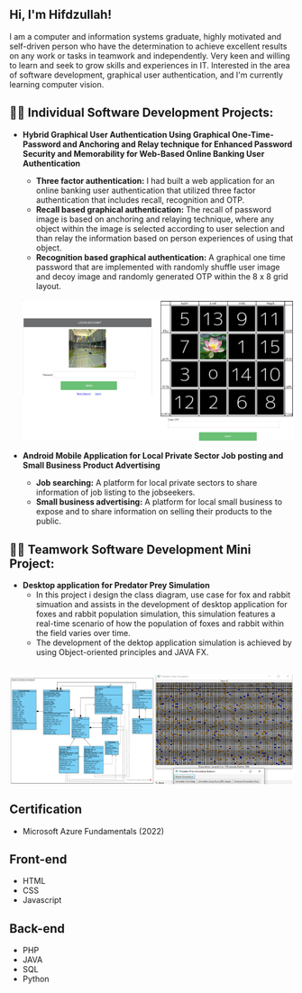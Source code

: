 
<h2>Hi, I'm Hifdzullah!</h2>

I am  a computer and information systems graduate, highly motivated and self-driven person who have the determination to achieve excellent results on any work or tasks in teamwork and independently. Very keen and willing to learn and seek to grow skills and experiences in IT. Interested in the area of software development, graphical user authentication, and I'm currently learning computer vision.

<h2>👨‍💻 Individual Software Development Projects:</h2>

- <b>Hybrid Graphical User Authentication Using Graphical One-Time-Password and Anchoring and Relay technique for Enhanced Password Security and Memorability for Web-Based Online Banking User Authentication</b>
  - <strong>Three factor authentication:</strong> I had built a web application for an online banking user authentication that utilized three factor authentication that includes recall, recognition and OTP.
  - <strong>Recall based graphical authentication:</strong> The recall of password image is based on anchoring and relaying technique, where any object within the image is selected according to user selection and than relay the information based on person experiences of using that object.
  - <strong>Recognition based graphical authentication:</strong> A graphical one time password that are implemented with randomly shuffle user image and decoy image and randomly generated OTP within the 8 x 8 grid layout.
  <br>
   <img src ="img/GOTP_.png"/>
   
- <b>Android Mobile Application for Local Private Sector Job posting and Small Business Product Advertising</b>
  - <strong>Job searching:</strong> A platform for local private sectors to share information of job listing to the jobseekers.
  - <strong>Small business advertising:</strong> A platform for local small business to expose and to share information on selling their products to the public. 
 
   
   
<h2>👨‍💻 Teamwork Software Development Mini Project:</h2>

- <b>Desktop application for Predator Prey Simulation</b>
  - In this project i design the class diagram, use case for fox and rabbit simuation and assists in the development of desktop application for foxes and rabbit population simulation, this simulation features a real-time scenario of how the population of foxes and rabbit within the field varies over time. 
  - The development of the dektop application simulation is achieved by using Object-oriented principles and JAVA FX.
 <br>
     <img src ="img/Predator_prey.png"/>
   
   

<h2>Certification</h2>

- Microsoft Azure Fundamentals (2022)


<h2>Front-end</h2>

- HTML
- CSS
- Javascript

<h2>Back-end</h2>

- PHP
- JAVA
- SQL
- Python
